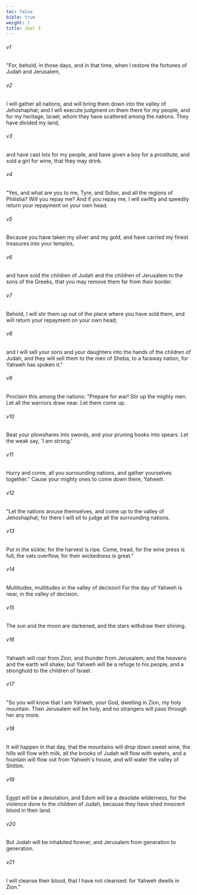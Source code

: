 ```yaml
---
toc: false
bible: true
weight: 1
title: Joel 3
---
```




###### v1 
"For, behold, in those days, and in that time, when I restore the fortunes of Judah and Jerusalem, 

###### v2 
I will gather all nations, and will bring them down into the valley of Jehoshaphat; and I will execute judgment on them there for my people, and for my heritage, Israel, whom they have scattered among the nations. They have divided my land, 

###### v3 
and have cast lots for my people, and have given a boy for a prostitute, and sold a girl for wine, that they may drink. 

###### v4 
"Yes, and what are you to me, Tyre, and Sidon, and all the regions of Philistia? Will you repay me? And if you repay me, I will swiftly and speedily return your repayment on your own head. 

###### v5 
Because you have taken my silver and my gold, and have carried my finest treasures into your temples, 

###### v6 
and have sold the children of Judah and the children of Jerusalem to the sons of the Greeks, that you may remove them far from their border. 

###### v7 
Behold, I will stir them up out of the place where you have sold them, and will return your repayment on your own head; 

###### v8 
and I will sell your sons and your daughters into the hands of the children of Judah, and they will sell them to the men of Sheba, to a faraway nation, for Yahweh has spoken it." 

###### v9 
Proclaim this among the nations: "Prepare for war! Stir up the mighty men. Let all the warriors draw near. Let them come up. 

###### v10 
Beat your plowshares into swords, and your pruning hooks into spears. Let the weak say, 'I am strong.' 

###### v11 
Hurry and come, all you surrounding nations, and gather yourselves together." Cause your mighty ones to come down there, Yahweh. 

###### v12 
"Let the nations arouse themselves, and come up to the valley of Jehoshaphat; for there I will sit to judge all the surrounding nations. 

###### v13 
Put in the sickle; for the harvest is ripe. Come, tread, for the wine press is full, the vats overflow, for their wickedness is great." 

###### v14 
Multitudes, multitudes in the valley of decision! For the day of Yahweh is near, in the valley of decision. 

###### v15 
The sun and the moon are darkened, and the stars withdraw their shining. 

###### v16 
Yahweh will roar from Zion, and thunder from Jerusalem; and the heavens and the earth will shake; but Yahweh will be a refuge to his people, and a stronghold to the children of Israel. 

###### v17 
"So you will know that I am Yahweh, your God, dwelling in Zion, my holy mountain. Then Jerusalem will be holy, and no strangers will pass through her any more. 

###### v18 
It will happen in that day, that the mountains will drop down sweet wine, the hills will flow with milk, all the brooks of Judah will flow with waters, and a fountain will flow out from Yahweh's house, and will water the valley of Shittim. 

###### v19 
Egypt will be a desolation, and Edom will be a desolate wilderness, for the violence done to the children of Judah, because they have shed innocent blood in their land. 

###### v20 
But Judah will be inhabited forever, and Jerusalem from generation to generation. 

###### v21 
I will cleanse their blood, that I have not cleansed: for Yahweh dwells in Zion."
